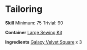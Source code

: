 <!-- TITLE: Galaxy Velvet Wristband -->
<!-- SUBTITLE: Swirling about endlessly -->

# Tailoring
**Skill**
Minimum: 75
Trivial: 90

**Container**
[Large Sewing Kit](large-sewing-kit)

**Ingredients**
[Galaxy Velvet Square](galaxy-velvet-square) x 3